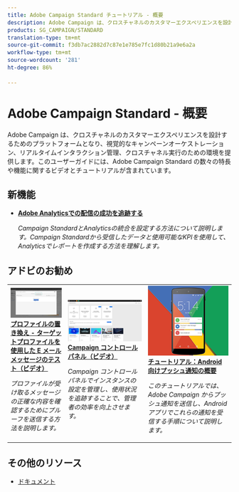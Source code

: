 ```yaml
---
title: Adobe Campaign Standard チュートリアル - 概要
description: Adobe Campaign は、クロスチャネルのカスタマーエクスペリエンスを設計するためのプラットフォームとなり、視覚的なキャンペーンオーケストレーション、リアルタイムインタラクション管理、クロスチャネル実行のための環境を提供します。このユーザーガイドには、Adobe Campaign Standard の数々の特長や機能に関するビデオとチュートリアルが含まれています。
products: SG_CAMPAIGN/STANDARD
translation-type: tm+mt
source-git-commit: f3db7ac2882d7c87e1e785e7fc1d80b21a9e6a2a
workflow-type: tm+mt
source-wordcount: '281'
ht-degree: 86%

---
```



# Adobe Campaign Standard - 概要

Adobe Campaign は、クロスチャネルのカスタマーエクスペリエンスを設計するためのプラットフォームとなり、視覚的なキャンペーンオーケストレーション、リアルタイムインタラクション管理、クロスチャネル実行のための環境を提供します。このユーザーガイドには、Adobe Campaign Standard の数々の特長や機能に関するビデオとチュートリアルが含まれています。

## 新機能

* **[Adobe Analyticsでの配信の成功を追跡する](/help/integrations/track-the-success-of-your-deliveries-in-analytics.md)**

   *Campaign StandardとAnalyticsの統合を設定する方法について説明します。Campaign Standardから受信したデータと使用可能なKPIを使用して、Analyticsでレポートを作成する方法を理解します。*

## アドビのお勧め

<table>
<tr>
  <td>
    <a href="./communication-channels/email/profile-substitution.md"> 
      <img alt="プロファイルの置き換え - ターゲットプロファイルを使用した E メールメッセージのテスト（ビデオ）" src="./assets/substitution_tab.png"/>
    </a>
    <div>
      <a href="./communication-channels/email/profile-substitution.md">
    <strong>プロファイルの置き換え - ターゲットプロファイルを使用した E メールメッセージのテスト（ビデオ）</strong>
    </a>
    </div>
    <p>
    <em>プロファイルが受け取るメッセージの正確な内容を確認するためにプルーフを送信する方法を説明します。</em>
    <p>
  </td>
   <td>
    <a href="https://docs.adobe.com/content/help/ja-JP/campaign-standard-learn/control-panel/control-panel-overview.html">
      <img alt="Campaign コントロールパネル（ビデオ）" src="./assets/control-panel.png" />
    </a>
    <div>
    <a href="https://docs.adobe.com/content/help/ja-JP/campaign-standard-learn/control-panel/control-panel-overview.html">
    <strong>Campaign コントロールパネル（ビデオ）</strong>
    </a>
    </div>
    <p>
    <em> Campaign コントロールパネルでインスタンスの設定を管理し、使用状況を追跡することで、管理者の効率を向上させます。</em>
    <p>
  </td>
  <td>
    <a href="https://docs.adobe.com/content/help/ja-JP/campaign-standard-learn/getting-started-with-push-notifications-android/introduction.translate.html">
      <img alt="チュートリアル：Android 向けプッシュ通知の概要" src="./assets/push-for-android.png" />
    </a>
    <div>
      <a href="https://docs.adobe.com/content/help/en/campaign-standard-learn/getting-started-with-push-notifications-android/introduction.html">
    <strong>チュートリアル：Android 向けプッシュ通知の概要</strong>
    </a>
    </div>
    <p>
    <em>このチュートリアルでは、Adobe Campaign からプッシュ通知を送信し、Android アプリでこれらの通知を受信する手順について説明します。</em>
    <p>
  </td>
</tr>
</table>

## その他のリソース

* [ドキュメント](https://docs.adobe.com/content/help/ja-JP/campaign-standard/using/campaign-standard-home.html)
